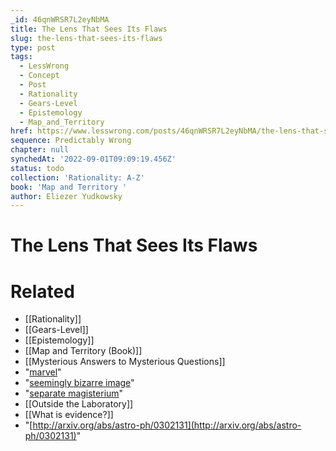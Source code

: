 ```yaml
---
_id: 46qnWRSR7L2eyNbMA
title: The Lens That Sees Its Flaws
slug: the-lens-that-sees-its-flaws
type: post
tags:
  - LessWrong
  - Concept
  - Post
  - Rationality
  - Gears-Level
  - Epistemology
  - Map_and_Territory
href: https://www.lesswrong.com/posts/46qnWRSR7L2eyNbMA/the-lens-that-sees-its-flaws
sequence: Predictably Wrong
chapter: null
synchedAt: '2022-09-01T09:09:19.456Z'
status: todo
collection: 'Rationality: A-Z'
book: 'Map and Territory '
author: Eliezer Yudkowsky
---
```


# The Lens That Sees Its Flaws


# Related

- [[Rationality]]
- [[Gears-Level]]
- [[Epistemology]]
- [[Map and Territory (Book)]]
- [[Mysterious Answers to Mysterious Questions]]
- "[marvel](https://www.lesswrong.com/lw/j3/science_as_curiositystopper/)"
- "[seemingly bizarre image](http://www.richrock.com/gifs/optical-illusion-wheels-circles-rotating.png)"
- "[separate magisterium](https://www.lesswrong.com/lw/i8/religions_claim_to_be_nondisprovable/)"
- [[Outside the Laboratory]]
- [[What is evidence?]]
- "[http://arxiv.org/abs/astro-ph/0302131](http://arxiv.org/abs/astro-ph/0302131)"